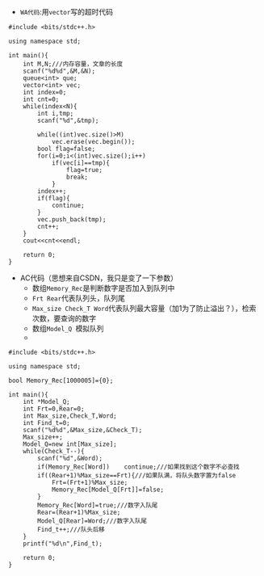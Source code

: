 
* ```WA代码```:用```vector```写的超时代码
```
#include <bits/stdc++.h>

using namespace std;

int main(){
    int M,N;///内存容量，文章的长度
    scanf("%d%d",&M,&N);
    queue<int> que;
    vector<int> vec;
    int index=0;
    int cnt=0;
    while(index<N){
        int i,tmp;
        scanf("%d",&tmp);

        while((int)vec.size()>M)
            vec.erase(vec.begin());
        bool flag=false;
        for(i=0;i<(int)vec.size();i++)
            if(vec[i]==tmp){
                flag=true;
                break;
            }
        index++;
        if(flag){
            continue;
        }
        vec.push_back(tmp);
        cnt++;
    }
    cout<<cnt<<endl;

    return 0;
}
```
* AC代码（思想来自CSDN，我只是变了一下参数）
  * 数组```Memory_Rec```是判断数字是否加入到队列中
  * ```Frt Rear```代表队列头，队列尾
  * ```Max_size Check_T Word```代表队列最大容量（加1为了防止溢出？），检索次数，要查询的数字
  * 数组```Model_Q ```模拟队列
  * 
```
#include <bits/stdc++.h>

using namespace std;

bool Memory_Rec[1000005]={0};

int main(){
    int *Model_Q;
    int Frt=0,Rear=0;
    int Max_size,Check_T,Word;
    int Find_t=0;
    scanf("%d%d",&Max_size,&Check_T);
    Max_size++;
    Model_Q=new int[Max_size];
    while(Check_T--){
        scanf("%d",&Word);
        if(Memory_Rec[Word])    continue;///如果找到这个数字不必查找
        if((Rear+1)%Max_size==Frt){///如果队满，将队头数字置为false
            Frt=(Frt+1)%Max_size;
            Memory_Rec[Model_Q[Frt]]=false;
        }
        Memory_Rec[Word]=true;///数字入队尾
        Rear=(Rear+1)%Max_size;
        Model_Q[Rear]=Word;///数字入队尾
        Find_t++;///队头后移
    }
    printf("%d\n",Find_t);

    return 0;
}

```






